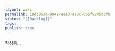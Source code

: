 ```yaml
---
layout: wiki
permalink: 19dc863e-9942-eee3-ea3c-0b5f9245dcfb
status: "[[Backlog]]"
tags: 
publish: true
---
```


작성중...